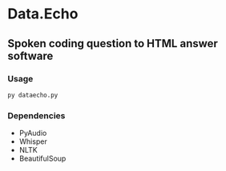 # Data.Echo

## Spoken coding question to HTML answer software

### Usage
```bash
py dataecho.py
```

### Dependencies
- PyAudio
- Whisper
- NLTK
- BeautifulSoup
